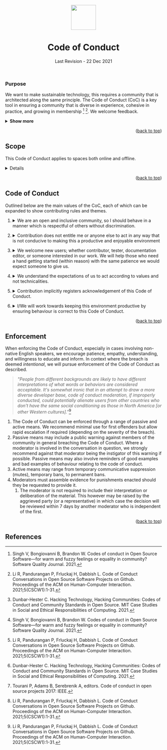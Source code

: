 <div id="top"></div>

<br />

<div align="center">
    <a href="https://github.com/nim-works">
        <img src="https://raw.githubusercontent.com/nim-lang/assets/master/Art/logo-crown.png" height="80px"/>
    </a>
    <h1 align="center">Code of Conduct</h3>
    <p align="center">
    Last Revision - 22 Dec 2021
    </p>
</div>

<br />

### Purpose


We want to make sustainable technology, this requires a community that is
architected along the same principle. The Code of Conduct (CoC) is a key tool
in ensuring a community that is diverse in experience, cohesive in practice,
and growing in membership [^1] [^2]. We welcome feedback.

<details><summary><b>Show more</b></summary><br />

We empathize with serious concerns that CoC may represent a loss of freedom of
speech, inhibit personal expression, or bring unnecessary discussion to what
should be the development of technology [^3].

To these concerns, we say that evidence-based research has shown that Codes
of Conduct are instrumental to achieving and sustaining inclusive communities
which promote diverse sets of skills and perspectives [^1] [^2] [^3] [^4]. Meritocracy is not
sustainable outside of interactions between absolute equals, including cultural
norms and understandings [^2].

</details>

<p align="right">(<a href="#top">back to top</a>)</p>

## Scope

This Code of Conduct applies to spaces both online and offline.

<details>

Online spaces managed by the Nim-Works organization will be held to the
following standards. Spaces that represent our users, or where users are
otherwise representing Nim-Works, may still be held accountable to these
standards depending upon context and official status of the representative.

Offline spaces where members interact, including but not limited to
conferences, will be similarly held to the standards below.

</details>

<p align="right">(<a href="#top">back to top</a>)</p>

## Code of Conduct

Outlined below are the main values of the CoC, each of which can be expanded to
show contributing rules and themes.

1. <details><summary>We are an open and inclusive community, so I should behave in a manner which is respectful of others without discrimination.</summary><br />

   1. Discrimination against an individual(s) or group(s) damages the community and attacks the goals of our contributions; we specifically will not discriminate based on, but not limited to:
      1. Virtue of race or ethnicity; country of origin, or country of residence; gender(s), biological sex or sexual orientation; age or experience; economic standing or education; disability - physical or otherwise.
   2. Harassment - online or otherwise are not tolerated. This includes any offensive, belittling or threatening behaviour toward an individual(s) or group(s).
      1. Cultural diversity and language barriers may play a critical role in differentiating whether a perpetrator intentionally meant to be aggressive in their behaviour. Patience is crucial in investigating these cases.

</details>

2. <details><summary>Contribution does not entitle me or anyone else to act in any way that is not conducive to making this a productive and enjoyable environment</summary><br />

    1. Status within the organisation or technical skill does not allow someone to be exempt from the rules.
       1. The community does not owe any individual, regardless of the size of their contributions or financial investments.
    2. Members with greater responsibility (eg: moderators) are held to much higher expectations than others. We believe in leading by example.
       1. Community moderator status is both a privilege and responsibility.
       2. Moderators may step down if they do not feel they are able to uphold these responsibilities.
    3. We should be patient with new or less experienced members; our contributions do not entitle us to belittle others (which would be indicative of harassment/discrimination)

</details>

3. <details><summary>We welcome new users; whether contributor, tester,
   documentation editor, or someone interested in our work. We will help those
   who need a hand getting started (within reason) with the same patience we
   would expect someone to give us.</summary><br />

    1. The cost toward the community for onboarding new members should not be expected to be unreasonable. We will provide the resources and guidance for members to learn, however we cannot be expected to provide a teaching service.
       1. Everyone starts at a different point and we will be patient in providing resources
       2. Simple answers such as "look at the manual" are not tolerable; these questions and their answers will likely be viewed again in the future by users through search engines and should therefore be treated appropriately.
       3. However, we recognise that it is not reasonable for repeated contributions to be fixed without any effort from the contributor to remedy their mistakes.
    2. First impressions matter; we are a good community who will welcome and share with those who are willing to learn.
       1. Failure to adapt can lead to an unreasonable cost to the community to maintain membership.
       2. This may create situations which may seem contradictory; however, this is in recognition of, and clarified within, Code of Conduct item 4.

</details>

4. <details><summary>We understand the expectations of us to act according to values and not technicalities.</summary><br />

    1. The intolerable will never be tolerable. We will play by the rules as intended. Where it is not seen as discriminatory, people who try to excuse poor behaviour as not being written clearly within the Code of Conduct will be treated as if it was.
       1. As an example: Discussions such as questioning the legitimacy of genocidal events in history are inexcusable. It being framed as a question or due to ones own ignorance will be investigated under the *reasonable person principle* and punished appropriately.
          1. We do not expect situations like this to arise; our conversation should mostly be productive; however, we are an enjoyable group of people who will no doubt discuss different aspects of life.

</details>

5. <details><summary>Contribution implicitly registers acknowledgement of this Code of Conduct.</summary><br />

    1. Ignorance of the rules is not a valid argument for breaking them.

</details>

6. <details><summary>I/We will work towards keeping this environment productive by ensuring behaviour is correct to this Code of Conduct.</summary><br />

    1. If you see someone being harassed, speak up. We will support you, and whole heartedly thank you.
    2. Silence can sometimes be worse than agreeing with a harassor/perpetrator.
    3. If you are concerned due to some connection to the aggressor and do not wish to alienate yourselves from them, please contact us and we will handle the situation with complete confidentiality.
       1. Please see the code for enforcement below.

</details>

<p align="right">(<a href="#top">back to top</a>)</p>

## Enforcement

When enforcing the Code of Conduct, especially in cases involving non-native English speakers, we encourage patience, empathy, understanding, and willingness to educate and inform. In context where the breach is deemed *intentional*, we will pursue enforcement of the Code of Conduct as described.

> *"People from different backgrounds are likely to have different interpretations of what words or behaviors are considered acceptable. It's somewhat ironic that in an attempt to draw a more diverse developer base, code of conduct moderation, if improperly conducted, could potentially alienate users from other countries who don't have the same social conditioning as those in North America [or other Western cultures]."*[^2]

1. The Code of Conduct can be enforced through a range of passive and active means. We recommend minimal use for first offenders but allow rapid escalation if required (depending on the severity of the breach).
2. Passive means may include a public warning against members of the community in general breaching the Code of Conduct. Where a moderator is involved in the conversation in question,  we strongly recommend against that moderator being the instigator of this warning if possible. Passive means may also involve reminders of good examples and bad examples of behaviour relating to the code of conduct.
3. Active means may range from temporary communicative suppression (mutes), temporary bans, to permanent bans.
4. Moderators must assemble evidence for punishments enacted should they be requested to provide it.
   1. The moderator is not required to include their interpretation or deliberation of the material. This however may be raised by the aggrieved party (or a representative) in which case the decision will be reviewed within 7 days by another moderator who is independent of the first.

<!-- If a member of the community or public is ever concerned with any actions of our moderation or code of conduct, they may let any of our moderators know. Should they feel this is inadequate or inappropriate for whatever reason, they may communicate with @shayanhabibi. Communications will be confidential unless told otherwise. -->

<p align="right">(<a href="#top">back to top</a>)</p>

<!-- ## Revision

Revision of this document would require a democratic decision involving the majority of active Nim-Works organisational members within 7 days of the revision proposed. This does not apply when the revision does not meaningfully change the content within (ie it is related to formatting) -->

## References

[^1]:	Singh V, Bongiovanni B, Brandon W. Codes of conduct in Open Source Software—for warm and fuzzy feelings or equality in community? Software Quality Journal. 2021.

[^2]: Li R, Pandurangan P, Frluckaj H, Dabbish L. Code of Conduct Conversations in Open Source Software Projects on Github. Proceedings of the ACM on Human-Computer Interaction. 2021;5(CSCW1):1-31.

[^3]: Dunbar-Hester C. Hacking Technology, Hacking Communities: Codes of Conduct and Community Standards in Open Source. MIT Case Studies in Social and Ethical Responsibilities of Computing. 2021.

[^4]:	Tourani P, Adams B, Serebrenik A, editors. Code of conduct in open source projects 2017: IEEE.
